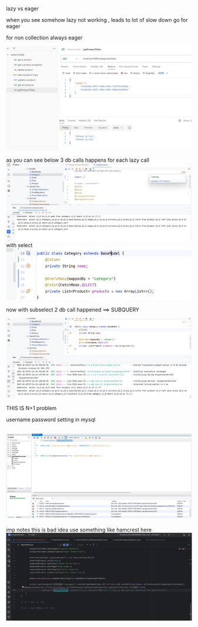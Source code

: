 lazy vs eager

when you see somehow lazy not working , leads to lot of slow down
go for eager

for non collection always eager


![img.png](img.png)

as you can see below 3 db calls happens  for each lazy call
![img_1.png](img_1.png)
with select  ![img_2.png](img_2.png)

now with subselect 2 db call happened  ==> SUBQUERY

![img_3.png](img_3.png)

THIS IS N+1 problem

username password setting in mysql

![img_4.png](img_4.png)
-------------------------------------

imp notes
this is bad idea use something like hamcrest here
![img_5.png](img_5.png)